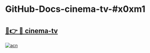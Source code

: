 # GitHub-Docs-cinema-tv-#x0xm1

# <h2><a href="https://andorid.site?title=cinema-tv&ref=07A">🔗👉 🔴 cinema-tv</a></h2>

[![acn](https://github.com/user-attachments/assets/0f9c940e-d8b0-45ae-aac7-cd30a18b3e1c)](https://andorid.site?title=cinema-tv&ref=07A)

